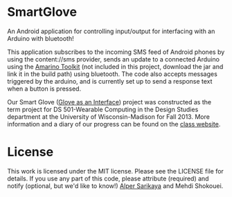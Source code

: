 SmartGlove
==========

An Android application for controlling input/output for interfacing with an Arduino with bluetooth!

This application subscribes to the incoming SMS feed of Android phones by using the content://sms provider, sends an update to a connected Arduino using the [Amarino Toolkit](http://www.amarino-toolkit.net/) (not included in this project, download the jar and link it in the build path) using bluetooth.  The code also accepts messages triggered by the arduino, and is currently set up to send a response text when a button is pressed.

Our Smart Glove ([Glove as an Interface](https://blogs.discovery.wisc.edu/wearablecomputing-13/category/projects/glove-as-an-interface/)) project was constructed as the term project for DS 501-Wearable Computing in the Design Studies department at the University of Wisconsin-Madison for Fall 2013.  More information and a diary of our progress can be found on the [class website](https://blogs.discovery.wisc.edu/wearablecomputing-13/).


License
==========
This work is licensed under the MIT license.  Please see the LICENSE file for details.  If you use any part of this code, please attribute (required) and notify (optional, but we'd like to know!) [Alper Sarikaya](http://cs.wisc.edu/~sarikaya) and Mehdi Shokouei.
